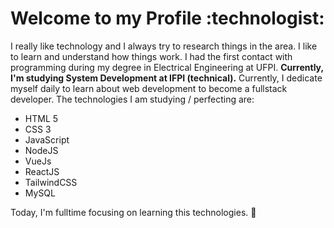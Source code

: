 <h1> Welcome to my Profile :technologist: </h1>

I really like technology and I always try to research things in the area. I like to learn and understand how things work. I had the first contact with programming during my degree in Electrical Engineering at UFPI. <strong>Currently,  I'm studying System Development at IFPI (technical).</strong>
Currently, I dedicate myself daily to learn about web development to become a fullstack developer. The technologies I am studying / perfecting are:

<ul>   
  <li> HTML 5 </li>
  <li> CSS 3 </li>
  <li> JavaScript</li>
  <li> NodeJS </li>
  <li> VueJs </li>
  <li> ReactJS </li>
  <li> TailwindCSS </li>
  <li> MySQL </li>
</ul>


Today, I'm fulltime focusing on learning this technologies. :dart: 

